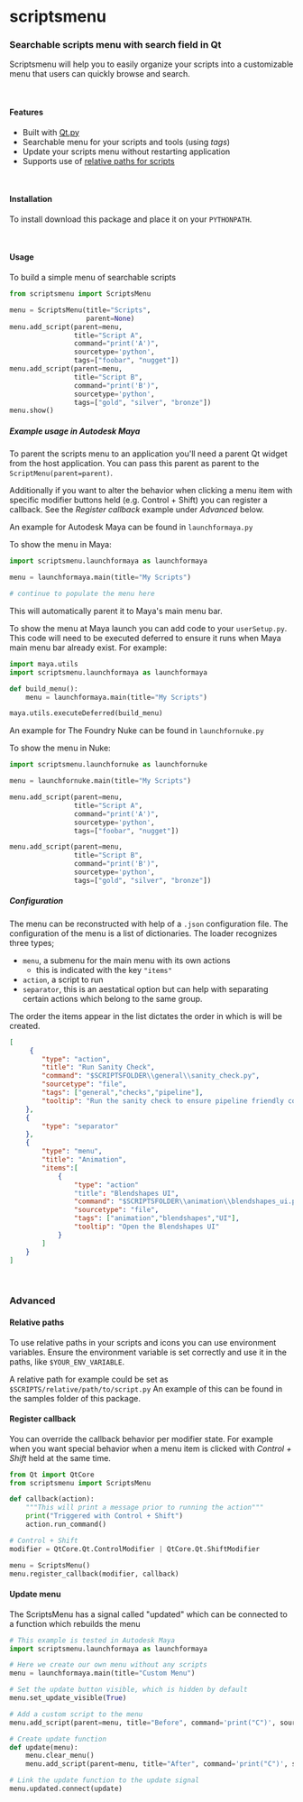 # scriptsmenu

###  Searchable scripts menu with search field in Qt

Scriptsmenu will help you to easily organize your scripts into a
customizable menu that users can quickly browse and search.

<br>

#### Features
- Built with [Qt.py](https://github.com/mottosso/Qt.py)
- Searchable menu for your scripts and tools (using _tags_)
- Update your scripts menu without restarting application
- Supports use of [relative paths for scripts](#relative_paths)

<br>

#### Installation

To install download this package and place it on your `PYTHONPATH`.

<br>

#### Usage

To build a simple menu of searchable scripts

```python
from scriptsmenu import ScriptsMenu

menu = ScriptsMenu(title="Scripts",
                   parent=None)
menu.add_script(parent=menu,
                title="Script A",
                command="print('A')",
                sourcetype='python',
                tags=["foobar", "nugget"])
menu.add_script(parent=menu,
                title="Script B",
                command="print('B')",
                sourcetype='python',
                tags=["gold", "silver", "bronze"])
menu.show()
```

##### Example usage in Autodesk Maya

To parent the scripts menu to an application you'll need a parent Qt widget from the host application.
You can pass this parent as parent to the `ScriptMenu(parent=parent)`.

Additionally if you want to alter the behavior when clicking a menu item with specific modifier buttons held (e.g. Control + Shift) you can register a callback. See the _Register callback_ example under _Advanced_ below.

An example for Autodesk Maya can be found in `launchformaya.py`

To show the menu in Maya:

```python
import scriptsmenu.launchformaya as launchformaya

menu = launchformaya.main(title="My Scripts")

# continue to populate the menu here
```

This will automatically parent it to Maya's main menu bar.

To show the menu at Maya launch you can add code to your `userSetup.py`. This code will need to be executed deferred to ensure it runs when Maya main menu bar already exist. For example:

```python
import maya.utils
import scriptsmenu.launchformaya as launchformaya

def build_menu():
    menu = launchformaya.main(title="My Scripts")

maya.utils.executeDeferred(build_menu)
```

An example for The Foundry Nuke can be found in `launchfornuke.py`

To show the menu in Nuke:

```python
import scriptsmenu.launchfornuke as launchfornuke

menu = launchfornuke.main(title="My Scripts")

menu.add_script(parent=menu,
                title="Script A",
                command="print('A')",
                sourcetype='python',
                tags=["foobar", "nugget"])

menu.add_script(parent=menu,
                title="Script B",
                command="print('B')",
                sourcetype='python',
                tags=["gold", "silver", "bronze"])

```

##### Configuration

The menu can be reconstructed with help of a `.json` configuration file.
The configuration of the menu is a list of dictionaries. The loader recognizes three types;

* `menu`, a submenu for the main menu with its own actions
  * this is indicated with the key `"items"`
* `action`, a script to run
* `separator`, this is an aestatical option but can help with separating certain actions which belong
to the same group.

The order the items appear in the list dictates the order in which is will be created.

```json
[
     {
        "type": "action",
        "title": "Run Sanity Check",
        "command": "$SCRIPTSFOLDER\\general\\sanity_check.py",
        "sourcetype": "file",
        "tags": ["general","checks","pipeline"],
        "tooltip": "Run the sanity check to ensure pipeline friendly content"
    },
    {
        "type": "separator"
    },
    {
        "type": "menu",
        "title": "Animation",
        "items":[
            {
                "type": "action"
                "title": "Blendshapes UI",
                "command": "$SCRIPTSFOLDER\\animation\\blendshapes_ui.py",
                "sourcetype": "file",
                "tags": ["animation","blendshapes","UI"],
                "tooltip": "Open the Blendshapes UI"
            }
        ]
    }
]
```

<br>

### Advanced


#### Relative paths<a name="relative_paths"></a>

To use relative paths in your scripts and icons you can use environment variables. Ensure the
environment variable is set correctly and use it in the paths, like `$YOUR_ENV_VARIABLE`.

A relative path for example could be set as `$SCRIPTS/relative/path/to/script.py`
An example of this can be found in the samples folder of this package.

#### Register callback

You can override the callback behavior per modifier state. For example when you want special
behavior when a menu item is clicked with _Control + Shift_ held at the same time.

```python
from Qt import QtCore
from scriptsmenu import ScriptsMenu

def callback(action):
    """This will print a message prior to running the action"""
    print("Triggered with Control + Shift")
    action.run_command()

# Control + Shift
modifier = QtCore.Qt.ControlModifier | QtCore.Qt.ShiftModifier

menu = ScriptsMenu()
menu.register_callback(modifier, callback)
```

#### Update menu

The ScriptsMenu has a signal called "updated" which can be connected to a function which
rebuilds the menu

```python
# This example is tested in Autodesk Maya
import scriptsmenu.launchformaya as launchformaya

# Here we create our own menu without any scripts
menu = launchformaya.main(title="Custom Menu")

# Set the update button visible, which is hidden by default
menu.set_update_visible(True)

# Add a custom script to the menu
menu.add_script(parent=menu, title="Before", command='print("C")', sourcetype="python")

# Create update function
def update(menu):
    menu.clear_menu()
    menu.add_script(parent=menu, title="After", command='print("C")', sourcetype="python")

# Link the update function to the update signal
menu.updated.connect(update)
```